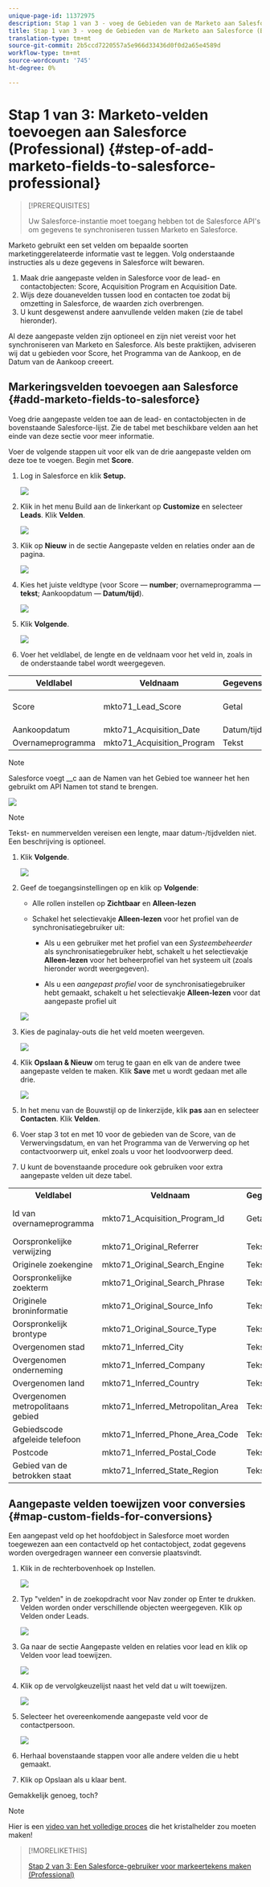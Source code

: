 ```yaml
---
unique-page-id: 11372975
description: Stap 1 van 3 - voeg de Gebieden van de Marketo aan Salesforce (Beroeps) toe - Marketo Docs - de Documentatie van het Product
title: Stap 1 van 3 - voeg de Gebieden van de Marketo aan Salesforce (Beroeps) toe
translation-type: tm+mt
source-git-commit: 2b5ccd7220557a5e966d33436d0f0d2a65e4589d
workflow-type: tm+mt
source-wordcount: '745'
ht-degree: 0%

---
```



# Stap 1 van 3: Marketo-velden toevoegen aan Salesforce (Professional) {#step-of-add-marketo-fields-to-salesforce-professional}

>[!PREREQUISITES]
>
>Uw Salesforce-instantie moet toegang hebben tot de Salesforce API&#39;s om gegevens te synchroniseren tussen Marketo en Salesforce.

Marketo gebruikt een set velden om bepaalde soorten marketinggerelateerde informatie vast te leggen. Volg onderstaande instructies als u deze gegevens in Salesforce wilt bewaren.

1. Maak drie aangepaste velden in Salesforce voor de lead- en contactobjecten: Score, Acquisition Program en Acquisition Date.
1. Wijs deze douanevelden tussen lood en contacten toe zodat bij omzetting in Salesforce, de waarden zich overbrengen.
1. U kunt desgewenst andere aanvullende velden maken (zie de tabel hieronder).

Al deze aangepaste velden zijn optioneel en zijn niet vereist voor het synchroniseren van Marketo en Salesforce. Als beste praktijken, adviseren wij dat u gebieden voor Score, het Programma van de Aankoop, en de Datum van de Aankoop creeert.

## Markeringsvelden toevoegen aan Salesforce {#add-marketo-fields-to-salesforce}

Voeg drie aangepaste velden toe aan de lead- en contactobjecten in de bovenstaande Salesforce-lijst. Zie de tabel met beschikbare velden aan het einde van deze sectie voor meer informatie.

Voer de volgende stappen uit voor elk van de drie aangepaste velden om deze toe te voegen. Begin met **Score**.

1. Log in Salesforce en klik **Setup.**

   ![](assets/image2016-5-23-13-3a15-3a21.png)

1. Klik in het menu Build aan de linkerkant op **Customize** en selecteer **Leads**. Klik **Velden**.

   ![](assets/image2016-5-23-13-3a20-3a5.png)

1. Klik op **Nieuw** in de sectie Aangepaste velden en relaties onder aan de pagina.

   ![](assets/image2016-5-26-14-3a41-3a40.png)

1. Kies het juiste veldtype (voor Score — **number**; overnameprogramma — **tekst**; Aankoopdatum — **Datum/tijd**).

   ![](assets/choose-field-type-2-hand.png)

1. Klik **Volgende**.

   ![](assets/image2016-5-26-14-3a51-3a14.png)

1. Voer het veldlabel, de lengte en de veldnaam voor het veld in, zoals in de onderstaande tabel wordt weergegeven.

<table> 
 <thead> 
  <tr> 
   <th> 
    <div>
      Veldlabel 
    </div></th> 
   <th> 
    <div>
      Veldnaam 
    </div></th> 
   <th> 
    <div>
      Gegevenstype 
    </div></th> 
   <th> 
    <div>
      Veldkenmerken 
    </div></th> 
  </tr> 
 </thead> 
 <tbody> 
  <tr> 
   <td>Score</td> 
   <td>mkto71_Lead_Score</td> 
   <td>Getal</td> 
   <td>Lengte 10<br>Decimale plaatsen 0 </td> 
  </tr> 
  <tr> 
   <td>Aankoopdatum</td> 
   <td>mkto71_Acquisition_Date</td> 
   <td>Datum/tijd</td> 
   <td> </td> 
  </tr> 
  <tr> 
   <td>Overnameprogramma</td> 
   <td>mkto71_Acquisition_Program</td> 
   <td>Tekst</td> 
   <td>Lengte 255</td> 
  </tr> 
 </tbody> 
</table>

>[!NOTE]
>
>Salesforce voegt __c aan de Namen van het Gebied toe wanneer het hen gebruikt om API Namen tot stand te brengen.

![](assets/image2016-5-26-14-3a55-3a33.png)

>[!NOTE]
>
>Tekst- en nummervelden vereisen een lengte, maar datum-/tijdvelden niet. Een beschrijving is optioneel.

1. Klik **Volgende**.

   ![](assets/image2016-5-23-14-3a50-3a5.png)

1. Geef de toegangsinstellingen op en klik op **Volgende**:

   * Alle rollen instellen op **Zichtbaar** en **Alleen-lezen**

   * Schakel het selectievakje **Alleen-lezen** voor het profiel van de synchronisatiegebruiker uit:

      * Als u een gebruiker met het profiel van een _Systeembeheerder_ als synchronisatiegebruiker hebt, schakelt u het selectievakje **Alleen-lezen** voor het beheerprofiel van het systeem uit (zoals hieronder wordt weergegeven).

      * Als u een _aangepast profiel_ voor de synchronisatiegebruiker hebt gemaakt, schakelt u het selectievakje **Alleen-lezen** voor dat aangepaste profiel uit

   ![](assets/image2016-6-30-9-3a25-3a4.png)

1. Kies de paginalay-outs die het veld moeten weergeven.

   ![](assets/image2016-5-26-15-3a14-3a45.png)

1. Klik **Opslaan &amp; Nieuw** om terug te gaan en elk van de andere twee aangepaste velden te maken. Klik **Save** met u wordt gedaan met alle drie.

   ![](assets/image2016-5-23-15-3a8-3a43.png)

1. In het menu van de Bouwstijl op de linkerzijde, klik **pas** aan en selecteer **Contacten**. Klik **Velden**.
1. Voer stap 3 tot en met 10 voor de gebieden van de Score, van de Verwervingsdatum, en van het Programma van de Verwerving op het contactvoorwerp uit, enkel zoals u voor het loodvoorwerp deed.
1. U kunt de bovenstaande procedure ook gebruiken voor extra aangepaste velden uit deze tabel.

<table> 
 <tbody> 
  <tr> 
   <th>Veldlabel</th> 
   <th>Veldnaam</th> 
   <th>Gegevenstype</th> 
   <th>Veldkenmerken</th> 
  </tr> 
  <tr> 
   <td>Id van overnameprogramma</td> 
   <td>mkto71_Acquisition_Program_Id</td> 
   <td>Getal</td> 
   <td>Lengte 18<br>Decimale plaatsen 0 </td> 
  </tr> 
  <tr> 
   <td>Oorspronkelijke verwijzing</td> 
   <td>mkto71_Original_Referrer</td> 
   <td>Tekst</td> 
   <td>Lengte 255</td> 
  </tr> 
  <tr> 
   <td>Originele zoekengine</td> 
   <td>mkto71_Original_Search_Engine</td> 
   <td>Tekst</td> 
   <td>Lengte 255</td> 
  </tr> 
  <tr> 
   <td>Oorspronkelijke zoekterm</td> 
   <td>mkto71_Original_Search_Phrase</td> 
   <td>Tekst</td> 
   <td>Lengte 255</td> 
  </tr> 
  <tr> 
   <td>Originele broninformatie</td> 
   <td>mkto71_Original_Source_Info</td> 
   <td>Tekst</td> 
   <td>Lengte 255</td> 
  </tr> 
  <tr> 
   <td>Oorspronkelijk brontype</td> 
   <td>mkto71_Original_Source_Type</td> 
   <td>Tekst</td> 
   <td>Lengte 255</td> 
  </tr> 
  <tr> 
   <td>Overgenomen stad</td> 
   <td>mkto71_Inferred_City</td> 
   <td>Tekst</td> 
   <td>Lengte 255</td> 
  </tr> 
  <tr> 
   <td>Overgenomen onderneming</td> 
   <td>mkto71_Inferred_Company</td> 
   <td>Tekst</td> 
   <td>Lengte 255</td> 
  </tr> 
  <tr> 
   <td>Overgenomen land</td> 
   <td>mkto71_Inferred_Country</td> 
   <td>Tekst</td> 
   <td>Lengte 255</td> 
  </tr> 
  <tr> 
   <td>Overgenomen metropolitaans gebied</td> 
   <td>mkto71_Inferred_Metropolitan_Area</td> 
   <td>Tekst</td> 
   <td>Lengte 255</td> 
  </tr> 
  <tr> 
   <td>Gebiedscode afgeleide telefoon</td> 
   <td>mkto71_Inferred_Phone_Area_Code</td> 
   <td>Tekst</td> 
   <td>Lengte 255</td> 
  </tr> 
  <tr> 
   <td>Postcode</td> 
   <td>mkto71_Inferred_Postal_Code</td> 
   <td>Tekst</td> 
   <td>Lengte 255</td> 
  </tr> 
  <tr> 
   <td>Gebied van de betrokken staat</td> 
   <td>mkto71_Inferred_State_Region</td> 
   <td>Tekst</td> 
   <td>Lengte 255</td> 
  </tr> 
 </tbody> 
</table>

## Aangepaste velden toewijzen voor conversies {#map-custom-fields-for-conversions}

Een aangepast veld op het hoofdobject in Salesforce moet worden toegewezen aan een contactveld op het contactobject, zodat gegevens worden overgedragen wanneer een conversie plaatsvindt.

1. Klik in de rechterbovenhoek op Instellen.

   ![](assets/image2016-5-26-16-3a34-3a0.png)

1. Typ &quot;velden&quot; in de zoekopdracht voor Nav zonder op Enter te drukken. Velden worden onder verschillende objecten weergegeven. Klik op Velden onder Leads.

   ![](assets/image2016-5-26-16-3a36-3a32.png)

1. Ga naar de sectie Aangepaste velden en relaties voor lead en klik op Velden voor lead toewijzen.

   ![](assets/image2016-5-26-16-3a39-3a29.png)

1. Klik op de vervolgkeuzelijst naast het veld dat u wilt toewijzen.

   ![](assets/image2016-5-26-16-3a49-3a53.png)

1. Selecteer het overeenkomende aangepaste veld voor de contactpersoon.

   ![](assets/image2016-5-26-16-3a56-3a23.png)

1. Herhaal bovenstaande stappen voor alle andere velden die u hebt gemaakt.
1. Klik op Opslaan als u klaar bent.

Gemakkelijk genoeg, toch?

>[!NOTE]
>
>Hier is een [video van het volledige proces](https://nation.marketo.com/videos/1475) die het kristalhelder zou moeten maken!

>[!MORELIKETHIS]
>
>[Stap 2 van 3: Een Salesforce-gebruiker voor markeertekens maken (Professional)](/help/marketo/product-docs/crm-sync/salesforce-sync/setup/professional-edition/step-2-of-3-create-a-salesforce-user-for-marketo-professional.md)
